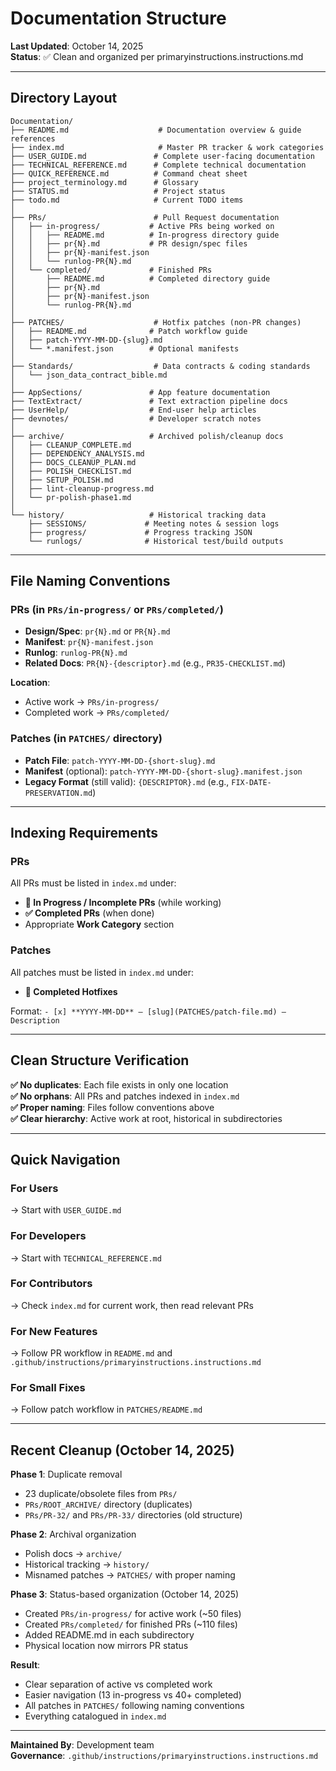 # Documentation Structure

**Last Updated**: October 14, 2025  
**Status**: ✅ Clean and organized per primaryinstructions.instructions.md

---

## Directory Layout

```
Documentation/
├── README.md                    # Documentation overview & guide references
├── index.md                     # Master PR tracker & work categories
├── USER_GUIDE.md               # Complete user-facing documentation
├── TECHNICAL_REFERENCE.md      # Complete technical documentation
├── QUICK_REFERENCE.md          # Command cheat sheet
├── project_terminology.md      # Glossary
├── STATUS.md                   # Project status
├── todo.md                     # Current TODO items
│
├── PRs/                        # Pull Request documentation
│   ├── in-progress/           # Active PRs being worked on
│   │   ├── README.md          # In-progress directory guide
│   │   ├── pr{N}.md           # PR design/spec files
│   │   ├── pr{N}-manifest.json
│   │   └── runlog-PR{N}.md
│   └── completed/             # Finished PRs
│       ├── README.md          # Completed directory guide
│       ├── pr{N}.md
│       ├── pr{N}-manifest.json
│       └── runlog-PR{N}.md
│
├── PATCHES/                    # Hotfix patches (non-PR changes)
│   ├── README.md              # Patch workflow guide
│   ├── patch-YYYY-MM-DD-{slug}.md
│   └── *.manifest.json        # Optional manifests
│
├── Standards/                  # Data contracts & coding standards
│   └── json_data_contract_bible.md
│
├── AppSections/               # App feature documentation
├── TextExtract/               # Text extraction pipeline docs
├── UserHelp/                  # End-user help articles
├── devnotes/                  # Developer scratch notes
│
├── archive/                   # Archived polish/cleanup docs
│   ├── CLEANUP_COMPLETE.md
│   ├── DEPENDENCY_ANALYSIS.md
│   ├── DOCS_CLEANUP_PLAN.md
│   ├── POLISH_CHECKLIST.md
│   ├── SETUP_POLISH.md
│   ├── lint-cleanup-progress.md
│   └── pr-polish-phase1.md
│
└── history/                   # Historical tracking data
    ├── SESSIONS/             # Meeting notes & session logs
    ├── progress/             # Progress tracking JSON
    └── runlogs/              # Historical test/build outputs
```

---

## File Naming Conventions

### PRs (in `PRs/in-progress/` or `PRs/completed/`)

- **Design/Spec**: `pr{N}.md` or `PR{N}.md`
- **Manifest**: `pr{N}-manifest.json`
- **Runlog**: `runlog-PR{N}.md`
- **Related Docs**: `PR{N}-{descriptor}.md` (e.g., `PR35-CHECKLIST.md`)

**Location**:

- Active work → `PRs/in-progress/`
- Completed work → `PRs/completed/`

### Patches (in `PATCHES/` directory)

- **Patch File**: `patch-YYYY-MM-DD-{short-slug}.md`
- **Manifest** (optional): `patch-YYYY-MM-DD-{short-slug}.manifest.json`
- **Legacy Format** (still valid): `{DESCRIPTOR}.md` (e.g., `FIX-DATE-PRESERVATION.md`)

---

## Indexing Requirements

### PRs

All PRs must be listed in `index.md` under:

- **🚧 In Progress / Incomplete PRs** (while working)
- **✅ Completed PRs** (when done)
- Appropriate **Work Category** section

### Patches

All patches must be listed in `index.md` under:

- **🔧 Completed Hotfixes**

Format: `- [x] **YYYY-MM-DD** — [slug](PATCHES/patch-file.md) — Description`

---

## Clean Structure Verification

**✅ No duplicates**: Each file exists in only one location  
**✅ No orphans**: All PRs and patches indexed in `index.md`  
**✅ Proper naming**: Files follow conventions above  
**✅ Clear hierarchy**: Active work at root, historical in subdirectories

---

## Quick Navigation

### For Users

→ Start with `USER_GUIDE.md`

### For Developers

→ Start with `TECHNICAL_REFERENCE.md`

### For Contributors

→ Check `index.md` for current work, then read relevant PRs

### For New Features

→ Follow PR workflow in `README.md` and `.github/instructions/primaryinstructions.instructions.md`

### For Small Fixes

→ Follow patch workflow in `PATCHES/README.md`

---

## Recent Cleanup (October 14, 2025)

**Phase 1**: Duplicate removal

- 23 duplicate/obsolete files from `PRs/`
- `PRs/ROOT_ARCHIVE/` directory (duplicates)
- `PRs/PR-32/` and `PRs/PR-33/` directories (old structure)

**Phase 2**: Archival organization

- Polish docs → `archive/`
- Historical tracking → `history/`
- Misnamed patches → `PATCHES/` with proper naming

**Phase 3**: Status-based organization (October 14, 2025)

- Created `PRs/in-progress/` for active work (~50 files)
- Created `PRs/completed/` for finished PRs (~110 files)
- Added README.md in each subdirectory
- Physical location now mirrors PR status

**Result**:

- Clear separation of active vs completed work
- Easier navigation (13 in-progress vs 40+ completed)
- All patches in `PATCHES/` following naming conventions
- Everything catalogued in `index.md`

---

**Maintained By**: Development team  
**Governance**: `.github/instructions/primaryinstructions.instructions.md`
